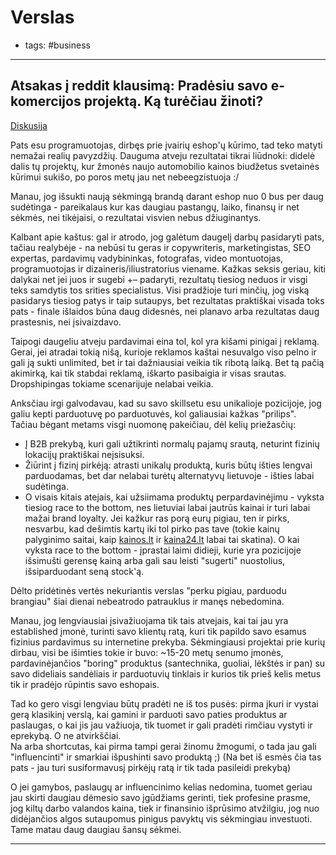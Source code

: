 # Verslas

- tags: #business
---

## Atsakas į reddit klausimą: Pradėsiu savo e-komercijos projektą. Ką turėčiau žinoti?

[Diskusija](https://www.reddit.com/r/lithuania/search?q=flair_name%3A%22Diskusija%22&restrict_sr=1)

Pats esu programuotojas, dirbęs prie įvairių eshop'ų kūrimo, tad teko matyti nemažai realių pavyzdžių. Dauguma atveju rezultatai tikrai liūdnoki: didelė dalis tų projektų, kur žmonės naujo automobilio kainos biudžetus svetainės kūrimui sukišo, po poros metų jau net nebeegzistuoja :/

Manau, jog išsukti naują sėkmingą brandą darant eshop nuo 0 bus per daug sudėtinga - pareikalaus kur kas daugiau pastangų, laiko, finansų ir net sėkmės, nei tikėjaisi, o rezultatai visvien nebus džiuginantys.

Kalbant apie kaštus: gal ir atrodo, jog galėtum daugelį darbų pasidaryti pats, tačiau realybėje - na nebūsi tu geras ir copywriteris, marketingistas, SEO expertas, pardavimų vadybininkas, fotografas, video montuotojas, programuotojas ir dizaineris/iliustratorius viename. Kažkas seksis geriau, kiti dalykai net jei juos ir sugebi +– padaryti, rezultatų tiesiog neduos ir visgi teks samdytis tos srities specialistus. Visi pradžioje turi minčių, jog viską pasidarys tiesiog patys ir taip sutaupys, bet rezultatas praktiškai visada toks pats - finale išlaidos būna daug didesnės, nei planavo arba rezultatas daug prastesnis, nei įsivaizdavo.

Taipogi daugeliu atveju pardavimai eina tol, kol yra kišami pinigai į reklamą. Gerai, jei atradai tokią nišą, kurioje reklamos kaštai nesuvalgo viso pelno ir gali ją sukti unlimited, bet ir tai dažniausiai veikia tik ribotą laiką. Bet tą pačią akimirką, kai tik stabdai reklamą, iškarto pasibaigia ir visas srautas. Dropshipingas tokiame scenarijuje nelabai veikia.

Anksčiau irgi galvodavau, kad su savo skillsetu esu unikalioje pozicijoje, jog galiu kepti parduotuvę po parduotuvės, kol galiausiai kažkas "prilips". Tačiau bėgant metams visgi nuomonę pakeičiau, dėl kelių priežasčių:

- Į B2B prekybą, kuri gali užtikrinti normalų pajamų srautą, neturint fizinių lokacijų praktiškai neįsisuksi.  
- Žiūrint į fizinį pirkėją: atrasti unikalų produktą, kuris būtų išties lengvai parduodamas, bet dar nelabai turėtų alternatyvų lietuvoje - išties labai sudėtinga.  
- O visais kitais atejais, kai užsiimama produktų perpardavinėjimu - vyksta tiesiog race to the bottom, nes lietuviai labai jautrūs kainai ir turi labai mažai brand loyalty. Jei kažkur ras porą eurų pigiau, ten ir pirks, nesvarbu, kad dešimtis kartų iki tol pirko pas tave (tokie kainų palyginimo saitai, kaip [kainos.lt](https://kainos.lt/) ir [kaina24.lt](https://kaina24.lt/) labai tai skatina). O kai vyksta race to the bottom - įprastai laimi didieji, kurie yra pozicijoje išsimušti gerensę kainą arba gali sau leisti "sugerti" nuostolius, išsiparduodant seną stock'ą.

Dėlto pridėtinės vertės nekuriantis verslas "perku pigiau, parduodu brangiau" šiai dienai nebeatrodo patrauklus ir manęs nebedomina.

Manau, jog lengviausiai įsivažiuojama tik tais atvejais, kai tai jau yra established įmonė, turinti savo klientų ratą, kuri tik papildo savo esamus fizinius pardavimus su internetine prekyba. Sėkmingiausi projektai prie kurių dirbau, visi be išimties tokie ir buvo: ~15-20 metų senumo įmonės, pardavinėjančios "boring" produktus (santechnika, guoliai, lėkštės ir pan) su savo dideliais sandėliais ir parduotuvių tinklais ir kurios tik prieš kelis metus tik ir pradėjo rūpintis savo eshopais.

Tad ko gero visgi lengviau būtų pradėti ne iš tos pusės: pirma įkuri ir vystai gerą klasikinį verslą, kai gamini ir parduoti savo paties produktus ar paslaugas, o kai jis jau važiuoja, tik tuomet ir gali pradėti rimčiau vystyti ir eprekybą. O ne atvirkščiai.  
Na arba shortcutas, kai pirma tampi gerai žinomu žmogumi, o tada jau gali "influencinti" ir smarkiai išpushinti savo produktą ;) (Na bet iš esmės čia tas pats - jau turi susiformavusį pirkėjų ratą ir tik tada pasileidi prekybą)

O jei gamybos, paslaugų ar influencinimo kelias nedomina, tuomet geriau jau skirti daugiau dėmesio savo įgūdžiams gerinti, tiek profesine prasme, jog kiltų darbo valandos kaina, tiek ir finansinio išprūsimo atvžilgiu, jog nuo didėjančios algos sutaupomus pinigus pavyktų vis sėkmingiau investuoti. Tame matau daug daugiau šansų sėkmei.

---

